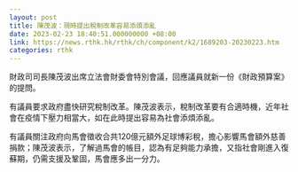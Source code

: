 ```yaml
---
layout: post
title: 陳茂波：現時提出稅制改革容易添煩添亂
date: 2023-02-23 18:40:51.000000000 +08:00
link: https://news.rthk.hk/rthk/ch/component/k2/1689203-20230223.htm
categories: rthk
---
```


財政司司長陳茂波出席立法會財委會特別會議，回應議員就新一份《財政預算案》的提問。

有議員要求政府盡快研究稅制改革。陳茂波表示，稅制改革要有合適時機，近年社會在疫情下壓力相當大，如在此時提出容易為社會添煩添亂。

有議員關注政府向馬會徵收合共120億元額外足球博彩稅，擔心影響馬會額外慈善捐款；陳茂波表示，了解過馬會的帳目，認為有足夠能力承擔，又指社會剛進入復蘇期，仍需支援及鞏固，馬會應多出一分力。
